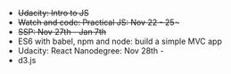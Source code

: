 * ~~Udacity: Intro to JS~~
* ~~Watch and code: Practical JS: Nov 22 - 25~~~
* ~~SSP: Nov 27th - Jan 7th~~
* ES6 with babel, npm and node: build a simple MVC app
* Udacity: React Nanodegree: Nov 28th - 
* d3.js
